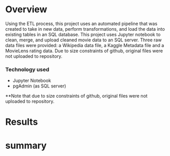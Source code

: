 # Overview
Using the ETL process, this project uses an automated pipeline that was created to take in new data, perform transformations, and load the data into existing tables in an SQL database. This project uses Jupyter notebook to clean, merge, and upload cleaned movie data to an SQL server. Three raw data files were provided: a Wikipedia data file, a Kaggle Metadata file and a MovieLens rating data. Due to size constraints of github, original files were not uploaded to repository. 
 
### Technology used
   - Jupyter Notebook 
   - pgAdmin (as SQL server)

**Note that due to size constraints of github, original files were not uploaded to repository. 

# Results
# summary
